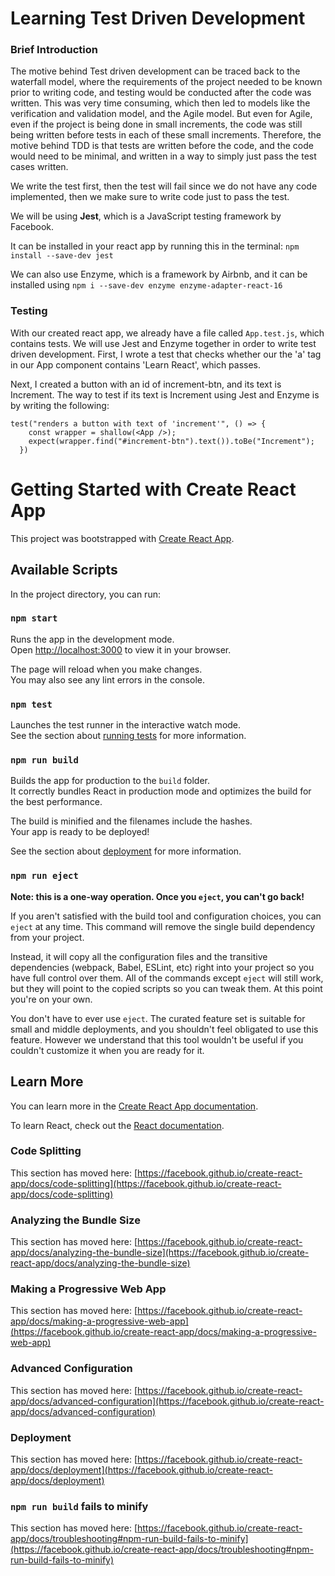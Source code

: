 # Learning Test Driven Development

### Brief Introduction
The motive behind Test driven development can be traced back to the waterfall model, where the requirements of the project needed to be known prior to writing code, and testing would be conducted after the code was written. This was very time consuming, which then led to models like the verification and validation model, and the Agile model. But even for Agile, even if the project is being done in small increments, the code was still being written before tests in each of these small increments. Therefore, the motive behind TDD is that tests are written before the code, and the code would need to be minimal, and written in a way to simply just pass the test cases written.

We write the test first, then the test will fail since we do not have any code implemented, then we make sure to write code just to pass the test.

We will be using **Jest**, which is a JavaScript testing framework by Facebook.

It can be installed in your react app by running this in the terminal: `npm install --save-dev jest`

We can also use Enzyme, which is a framework by Airbnb, and it can be installed using `npm i --save-dev enzyme enzyme-adapter-react-16`

### Testing
With our created react app, we already have a file called `App.test.js`, which contains tests. We will use Jest and Enzyme together in order to write test driven development.
First, I wrote a test that checks whether our the 'a' tag in our App component contains 'Learn React', which passes.

Next, I created a button with an id of increment-btn, and its text is Increment. The way to test if its text is Increment using Jest and Enzyme is by writing the following:
```
test("renders a button with text of 'increment'", () => {
    const wrapper = shallow(<App />);
    expect(wrapper.find("#increment-btn").text()).toBe("Increment");
  })
```



# Getting Started with Create React App

This project was bootstrapped with [Create React App](https://github.com/facebook/create-react-app).

## Available Scripts

In the project directory, you can run:

### `npm start`

Runs the app in the development mode.\
Open [http://localhost:3000](http://localhost:3000) to view it in your browser.

The page will reload when you make changes.\
You may also see any lint errors in the console.

### `npm test`

Launches the test runner in the interactive watch mode.\
See the section about [running tests](https://facebook.github.io/create-react-app/docs/running-tests) for more information.

### `npm run build`

Builds the app for production to the `build` folder.\
It correctly bundles React in production mode and optimizes the build for the best performance.

The build is minified and the filenames include the hashes.\
Your app is ready to be deployed!

See the section about [deployment](https://facebook.github.io/create-react-app/docs/deployment) for more information.

### `npm run eject`

**Note: this is a one-way operation. Once you `eject`, you can't go back!**

If you aren't satisfied with the build tool and configuration choices, you can `eject` at any time. This command will remove the single build dependency from your project.

Instead, it will copy all the configuration files and the transitive dependencies (webpack, Babel, ESLint, etc) right into your project so you have full control over them. All of the commands except `eject` will still work, but they will point to the copied scripts so you can tweak them. At this point you're on your own.

You don't have to ever use `eject`. The curated feature set is suitable for small and middle deployments, and you shouldn't feel obligated to use this feature. However we understand that this tool wouldn't be useful if you couldn't customize it when you are ready for it.

## Learn More

You can learn more in the [Create React App documentation](https://facebook.github.io/create-react-app/docs/getting-started).

To learn React, check out the [React documentation](https://reactjs.org/).

### Code Splitting

This section has moved here: [https://facebook.github.io/create-react-app/docs/code-splitting](https://facebook.github.io/create-react-app/docs/code-splitting)

### Analyzing the Bundle Size

This section has moved here: [https://facebook.github.io/create-react-app/docs/analyzing-the-bundle-size](https://facebook.github.io/create-react-app/docs/analyzing-the-bundle-size)

### Making a Progressive Web App

This section has moved here: [https://facebook.github.io/create-react-app/docs/making-a-progressive-web-app](https://facebook.github.io/create-react-app/docs/making-a-progressive-web-app)

### Advanced Configuration

This section has moved here: [https://facebook.github.io/create-react-app/docs/advanced-configuration](https://facebook.github.io/create-react-app/docs/advanced-configuration)

### Deployment

This section has moved here: [https://facebook.github.io/create-react-app/docs/deployment](https://facebook.github.io/create-react-app/docs/deployment)

### `npm run build` fails to minify

This section has moved here: [https://facebook.github.io/create-react-app/docs/troubleshooting#npm-run-build-fails-to-minify](https://facebook.github.io/create-react-app/docs/troubleshooting#npm-run-build-fails-to-minify)

